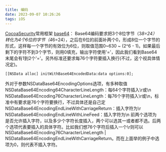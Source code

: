 ```yaml
---
title: 编码
date: 2023-09-07 10:26:26
tags: iOS
---
```


[CocoaSecurity](https://github.com/kelp404/CocoaSecurity)常用框架
[base64](http://www.cnblogs.com/mddblog/p/5512708.html)：
Base64编码要求把3个8位字节（3*8=24）转化为4个6位的字节（4*6=24），之后在6位的前面补两个0，形成8位一个字节的形式，这样每一个字节的有效位为6位，则取值范围0~630 ~ (2^6 - 1)。如果最后剩下的字符不到3个字节，则用0填充，输出字符使用'='，因此我们看到Base64末尾会有1到2个'='。另外标准还要求每76个字符要插入换行(不过，这个视具体情况定)。

    [[NSData alloc] initWithBase64EncodedData:data options:0];
外对于参数NSDataBase64EncodingOptions选项，有多种取值
NSDataBase64Encoding64CharacterLineLength：每64个字符插入\r或\n
NSDataBase64Encoding76CharacterLineLength：每76个字符插入\r或\n，标准中有要求是76个字符要换行，不过具体还是自己定
NSDataBase64EncodingEndLineWithCarriageReturn：插入字符为\r
NSDataBase64EncodingEndLineWithLineFeed：插入字符为\n
前两个选项为是否允许插入字符，以及多少个字符长度插入，两个可以选其一或者都不选。后两个选项代表要插入的具体字符。比如我们想76个字符后插入一个\r则可以NSDataBase64Encoding76CharacterLineLength | NSDataBase64EncodingEndLineWithCarriageReturn。而在上面举的例子中选项为0，则代表不插入字符。

